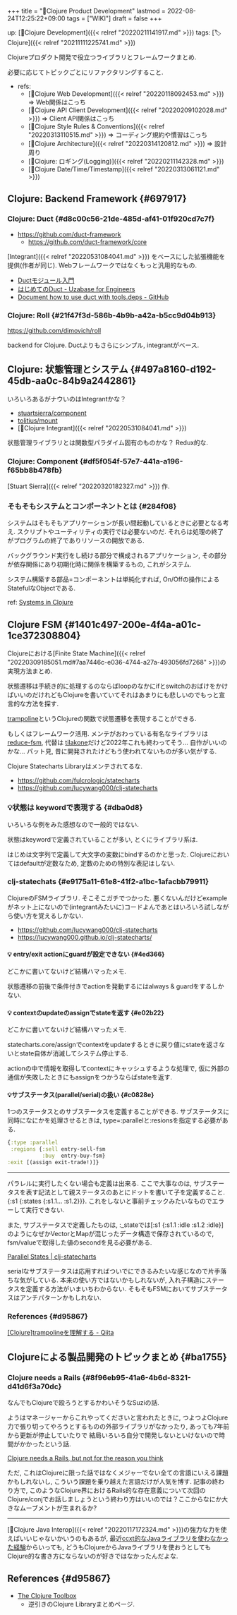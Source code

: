 +++
title = "📝Clojure Product Development"
lastmod = 2022-08-24T12:25:22+09:00
tags = ["WIKI"]
draft = false
+++

up: [📂Clojure Development]({{< relref "20220211141917.md" >}}) tags: [🏷Clojure]({{< relref "20211111225741.md" >}})

Clojureプロダクト開発で役立つライブラリとフレームワークまとめ.

必要に応じてトピックごとにリファクタリングすること.

-   refs:
    -   [📝Clojure Web Development]({{< relref "20220118092453.md" >}}) => Web関係はこっち
    -   [📝Clojure API Client Development]({{< relref "20220209102028.md" >}}) => Client API関係はこっち
    -   [📝Clojure Style Rules & Conventions]({{< relref "20220313110515.md" >}}) => コーディング規約や慣習はこっち
    -   [📝Clojure Architecture]({{< relref "20220314120812.md" >}}) => 設計周り
    -   [📝Clojure: ロギング(Logging)]({{< relref "20220211142328.md" >}})
    -   [📝Clojure Date/Time/Timestamp]({{< relref "20220313061121.md" >}})


## Clojure: Backend Framework {#697917}


### Clojure: Duct {#d8c00c56-21de-485d-af41-01f920cd7c7f}

-   <https://github.com/duct-framework>
    -   <https://github.com/duct-framework/core>

[Integrant]({{< relref "20220531084041.md" >}}) をベースにした拡張機能を提供(作者が同じ). Webフレームワークではなくもっと汎用的なもの.

-   [Ductモジュール入門](https://www.slideshare.net/KentOhashi/duct-module-getting-started)
-   [はじめてのDuct - Uzabase for Engineers](https://tech.uzabase.com/entry/2018/04/03/115236)
-   [Document how to use duct with tools.deps - GitHub](https://github.com/duct-framework/duct/issues/92)


### Clojure: Roll {#21f47f3d-586b-4b9b-a42a-b5cc9d04b913}

<https://github.com/dimovich/roll>

backend for Clojure. Ductよりもさらにシンプル, integrantがベース.


## Clojure: 状態管理とシステム {#497a8160-d192-45db-aa0c-84b9a2442861}

いろいろあるがナウいのはIntegrantかな？

-   [stuartsierra/component](https://github.com/stuartsierra/component)
-   [tolitius/mount](https://github.com/tolitius/mount)
-   [📝Clojure Integrant]({{< relref "20220531084041.md" >}})

状態管理ライブラリとは関数型パラダイム固有のものかな？ Redux的な.


### Clojure: Component {#df5f054f-57e7-441a-a196-f65bb8b478fb}

[Stuart Sierra]({{< relref "20220320182327.md" >}}) 作.


### そもそもシステムとコンポーネントとは {#284f08}

システムはそもそもアプリケーションが長い間起動しているときに必要となる考え. スクリプトやユーティリティの実行では必要ないのだ. それらは処理の終了がプログラムの終了でありリソースの開放である.

バックグラウンド実行をし続ける部分で構成されるアプリケーション, その部分が依存関係にあり初期化時に関係を構築するもの, これがシステム.

システム構築する部品=コンポーネントは単純化すれば, On/Offの操作によるStatefulなObjectである.

ref: [Systems in Clojure](https://grishaev.me/en/clj-book-systems/)


## Clojure FSM {#1401c497-200e-4f4a-a01c-1ce372308804}

Clojureにおける[Finite State Machine]({{< relref "20220309185051.md#7aa7446c-e036-4744-a27a-493056fd7268" >}})の実現方法まとめ.

状態遷移は手続き的に処理するのならばloopのなかにifとswitchのおばけをかけばいいのだけれどもClojureを書いていてそれはあまりにも悲しいのでもっと宣言的な方法を探す.

[trampoline](https://clojuredocs.org/clojure.core/trampoline)というClojureの関数で状態遷移を表現することができる.

もしくはフレームワーク活用. メンテがおわっている有名なライブラリは [reduce-fsm](https://github.com/cdorrat/reduce-fsm), 代替は [tilakone](https://github.com/metosin/tilakone)だけど2022年これも終わってそう... 自作がいいのかな... パット見, 昔に開発されたけどもう使われてないものが多い気がする.

Clojure Statecharts Libraryはメンテされてるな.

-   <https://github.com/fulcrologic/statecharts>
-   <https://github.com/lucywang000/clj-statecharts>


### 💡状態は keywordで表現する {#dba0d8}

いろいろな例をみた感想なので一般的ではない.

状態はkeywordで定義されていることが多い, とくにライブラリ系は.

はじめは文字列で定義して大文字の変数にbindするのかと思った. Clojureにおいてはdefaultが定数なため, 定数のための特別な表記はしない.


### clj-statechats {#e9175a11-61e8-41f2-a1bc-1afacbb79911}

ClojureのFSMライブラリ. そこそこガチでつかった. 悪くないんだけどexampleがネット上にないので(integrantみたいに)コードよんであとはいろいろ試しながら使い方を覚えるしかない.

-   <https://github.com/lucywang000/clj-statecharts>
-   <https://lucywang000.github.io/clj-statecharts/>


#### <span class="org-todo todo _">💡</span> entry/exit actionにguardが設定できない {#4ed366}

どこかに書いてないけど結構ハマったメモ.

状態遷移の前後で条件付きでactionを発動するにはalways & guardをするしかない.


#### <span class="org-todo todo _">💡</span> contextのupdateのassignでstateを返す {#e02b22}

どこかに書いてないけど結構ハマったメモ.

statecharts.core/assignでcontextをupdateするときに戻り値にstateを返さないとstate自体が消滅してシステム停止する.

actionの中で情報を取得してcontextにキャッシュするような処理で, 仮に外部の通信が失敗したときにもassignをつかうならばstateを返す.


#### 💡サブステータス(parallel/serial)の扱い {#c0828e}

1つのステータスとのサブステータスを定義することができる. サブステータスに同時になにかを処理させるときは, type=:parallelと:resionsを指定する必要がある.

```clojure
{:type :parallel
 :regions {:sell entry-sell-fsm
           :buy  entry-buy-fsm}
:exit [(assign exit-trade!)]}
```

---

パラレルに実行したくない場合も定義は出来る. ここで大事なのは, サブステータスを表す記法として親ステータスのあとにドットを書いて子を定義すること. {:s1 {:states {:s1.1... :s1.2}}}. これをしないと事前チェックみたいなものでエラーして実行できない.

また, サブステータスで定義したものは, :_stateでは[:s1 {:s1.1 :idle :s1.2 :idle}]のようになぜかVectorとMapが混じったデータ構造で保存されているので, fsm/valueで取得した値のsecondを見る必要がある.

[Parallel States | clj-statecharts](https://lucywang000.github.io/clj-statecharts/docs/parallel-states/#state-representation-for-parallel-node)

serialなサブステータスは応用すればついでにできるみたいな感じなので片手落ちな気がしている. 本来の使い方ではないかもしれないが, 入れ子構造にステータスを定義する方法がいまいちわからない. そもそもFSMにおいてサブステータスはアンチパターンかもしれない.


### References {#d95867}

[[Clojure]trampolineを理解する - Qiita](https://qiita.com/Haar/items/6f46dcf8ef58d16ec4aa)


## Clojureによる製品開発のトピックまとめ {#ba1755}


### Clojure needs a Rails {#8f96eb95-41a6-4b6d-8321-d41d6f3a70dc}

なんでもClojureで殴ろうとするかわいそうなSuziの話.

ようはマネージャーからこれやってくださいと言われたときに, つよつよClojure力で張り切ってやろうとするものの外部ライブラリがなかったり, あっても7年前から更新が停止していたりで 結局いろいろ自分で開発しないといけないので時間がかかったという話.

[Clojure needs a Rails, but not for the reason you think](https://blog.janetacarr.com/clojure-needs-a-rails/)

ただ, これはClojureに限った話ではなくメジャーでない全ての言語にいえる課題かもしれないし, こういう課題を乗り越えた言語だけが人気を博す. 記事の終わり方で, このようなClojure界におけるRails的な存在意義について次回のClojure/conjでお話しましょうという終わり方はいいのでは？ここからなにか大きなムーブメントが生まれるか?

---

[📝Clojure Java Interop]({{< relref "20220117172324.md" >}})の強力な力を使えばいいじゃないかいうのもあるが, 最近[ccxt的なJavaライブラリを使わなかった経験](https://futurismo.biz/why-not-python-but-clojure-for-cryptobot/)からいっても, どうもClojureからJavaライブラリを使おうとしてもClojure的な書き方にならないのが好きではなかったんだよな.


## References {#d95867}

-   [The Clojure Toolbox](https://www.clojure-toolbox.com/)
    -   逆引きのClojure Libraryまとめページ.
